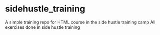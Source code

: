 # sidehustle_training
A simple training repo for HTML course in the side hustle training camp
All exercises done in side hustle training
